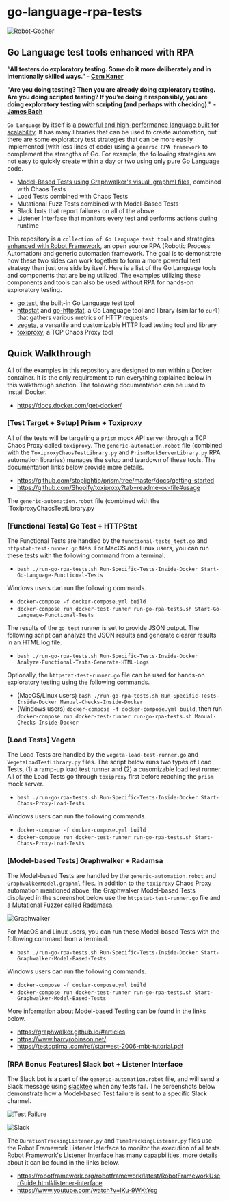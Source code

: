 # go-language-rpa-tests

![Robot-Gopher](./images/image1.png)

## Go Language test tools enhanced with RPA

**“All testers do exploratory testing. Some do it more deliberately and in intentionally skilled ways.” - [Cem Kaner](https://13j276.p3cdn1.secureserver.net/pdfs/QAIExploring.pdf)**

**"Are you doing testing? Then you are already doing exploratory testing. Are you doing scripted testing? If you’re doing it responsibly, you are doing exploratory testing with scripting (and perhaps with checking)." - [James Bach](https://www.satisfice.com/blog/archives/1509)**

`Go Language` by itself is [a powerful and high-performance language built for scalability](https://go.dev/solutions/case-studies). It has many libraries that can be used to create automation, but there are some exploratory test strategies that can be more easily implemented (with less lines of code) using a `generic RPA framework` to complement the strengths of Go. For example, the following strategies are not easy to quickly create within a day or two using only pure Go Language code.
- [Model-Based Tests using Graphwalker's visual .graphml files](https://graphwalker.github.io/), combined with Chaos Tests
- Load Tests combined with Chaos Tests 
- Mutational Fuzz Tests combined with Model-Based Tests 
- Slack bots that report failures on all of the above
- Listener Interface that monitors every test and performs actions during runtime

This repository is a `collection of Go Language test tools` and strategies [enhanced with Robot Framework](https://robotframework.org/), an open source RPA (Robotic Process Automation) and generic automation framework. The goal is to demonstrate how these two sides can work together to form a more powerful test strategy than just one side by itself. Here is a list of the Go Language tools and components that are being utilized. The examples utilizing these components and tools can also be used without RPA for hands-on exploratory testing.
- [go test](https://pkg.go.dev/testing), the built-in Go Language test tool
- [httpstat](https://github.com/davecheney/httpstat) and [go-httpstat](https://github.com/tcnksm/go-httpstat), a Go Language tool and library (similar to `curl`) that gathers various metrics of HTTP requests 
- [vegeta](https://github.com/tsenart/vegeta), a versatile and customizable HTTP load testing tool and library
- [toxiproxy](https://github.com/Shopify/toxiproxy), a TCP Chaos Proxy tool

## Quick Walkthrough

All of the examples in this repository are designed to run within a Docker container. It is the only requirement to run everything explained below in this walkthrough section. The following documentation can be used to install Docker.
- https://docs.docker.com/get-docker/


### [Test Target + Setup] Prism + Toxiproxy

All of the tests will be targeting a `prism` mock API server through a TCP Chaos Proxy called `toxiproxy`. The `generic-automation.robot` file (combined with the `ToxiproxyChaosTestLibrary.py` and `PrismMockServerLibrary.py` RPA automation libraries) manages the setup and teardown of these tools. The documentation links below provide more details.
- https://github.com/stoplightio/prism/tree/master/docs/getting-started
- https://github.com/Shopify/toxiproxy?tab=readme-ov-file#usage

The `generic-automation.robot` file (combined with the `ToxiproxyChaosTestLibrary.py

### [Functional Tests] Go Test + HTTPStat

The Functional Tests are handled by the `functional-tests_test.go` and `httpstat-test-runner.go` files. For MacOS and Linux users, you can run these tests with the following command from a terminal.
- `bash ./run-go-rpa-tests.sh Run-Specific-Tests-Inside-Docker Start-Go-Language-Functional-Tests`

Windows users can run the following commands.
- `docker-compose -f docker-compose.yml build`
- `docker-compose run docker-test-runner run-go-rpa-tests.sh Start-Go-Language-Functional-Tests`

The results of the `go test` runner is set to provide JSON output. The following script can analyze the JSON results and generate clearer results in an HTML log file.
- `bash ./run-go-rpa-tests.sh Run-Specific-Tests-Inside-Docker Analyze-Functional-Tests-Generate-HTML-Logs`

Optionally, the `httpstat-test-runner.go` file can be used for hands-on exploratory testing using the following commands. 
- (MacOS/Linux users) `bash ./run-go-rpa-tests.sh Run-Specific-Tests-Inside-Docker Manual-Checks-Inside-Docker`
- (Windows users) `docker-compose -f docker-compose.yml build`, then run `docker-compose run docker-test-runner run-go-rpa-tests.sh Manual-Checks-Inside-Docker`

### [Load Tests] Vegeta 

The Load Tests are handled by the `vegeta-load-test-runner.go` and `VegetaLoadTestLibrary.py` files. The script below runs two types of Load Tests, (1) a ramp-up load test runner and (2) a cusomizable load test runner. All of the Load Tests go through `toxiproxy` first before reaching the `prism` mock server.
- `bash ./run-go-rpa-tests.sh Run-Specific-Tests-Inside-Docker Start-Chaos-Proxy-Load-Tests`

Windows users can run the following commands.
- `docker-compose -f docker-compose.yml build`
- `docker-compose run docker-test-runner run-go-rpa-tests.sh Start-Chaos-Proxy-Load-Tests`

### [Model-based Tests] Graphwalker + Radamsa

The Model-based Tests are handled by the `generic-automation.robot` and `GraphwalkerModel.graphml` files. In addition to the `toxiproxy` Chaos Proxy automation mentioned above, the Graphwalker Model-based Tests displayed in the screenshot below use the `httpstat-test-runner.go` file and a Mutational Fuzzer called [Radamasa](https://gitlab.com/akihe/radamsa).

![Graphwalker](./images/image2.png)

For MacOS and Linux users, you can run these Model-based Tests with the following command from a terminal.
- `bash ./run-go-rpa-tests.sh Run-Specific-Tests-Inside-Docker Start-Graphwalker-Model-Based-Tests`

Windows users can run the following commands.
- `docker-compose -f docker-compose.yml build`
- `docker-compose run docker-test-runner run-go-rpa-tests.sh Start-Graphwalker-Model-Based-Tests`

More information about Model-based Testing can be found in the links below.
- https://graphwalker.github.io/#articles
- https://www.harryrobinson.net/
- https://testoptimal.com/ref/starwest-2006-mbt-tutorial.pdf

### [RPA Bonus Features] Slack bot + Listener Interface

The Slack bot is a part of the `generic-automation.robot` file, and will send a Slack message using [slacktee](https://github.com/coursehero/slacktee) when any tests fail. The screenshots below demonstrate how a Model-based Test failure is sent to a specific Slack channel.

![Test Failure](./images/image3.png)

![Slack](./images/image4.png)

The `DurationTrackingListener.py` and `TimeTrackingListener.py` files use the Robot Framework Listener Interface to monitor the execution of all tests. Robot Framework's Listener Interface has many capapbilities, more details about it can be found in the links below.
- https://robotframework.org/robotframework/latest/RobotFrameworkUserGuide.html#listener-interface
- https://www.youtube.com/watch?v=lKu-9WKtYcg